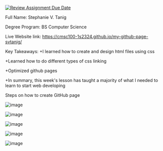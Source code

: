 [![Review Assignment Due Date](https://classroom.github.com/assets/deadline-readme-button-24ddc0f5d75046c5622901739e7c5dd533143b0c8e959d652212380cedb1ea36.svg)](https://classroom.github.com/a/GeX447Qt)


Full Name: Stephanie V. Tanig

Degree Program: BS Computer Science

Live Website link: https://cmsc100-1s2324.github.io/my-github-page-svtanig/

Key Takeaways:
+I learned how to create and design html files using css

+Learned how to do different types of css linking

+Optimized github pages

+In summary, this week's lesson has taught a majority of what I needed to learn to start web developing

Steps on how to create GitHub page

![image](https://github.com/CMSC100-1S2324/my-github-page-svtanig/assets/100903195/e4975775-26a1-4c6c-bba4-ffd0acfb62f6)

![image](https://github.com/CMSC100-1S2324/my-github-page-svtanig/assets/100903195/4c8c5a40-9f9d-452f-8acb-a3601190a761)

![image](https://github.com/CMSC100-1S2324/my-github-page-svtanig/assets/100903195/02a8815e-4bb7-4219-8584-3771b3c54b18)

![image](https://github.com/CMSC100-1S2324/my-github-page-svtanig/assets/100903195/19230bc6-c7fa-4736-817e-f0e1b6b95c9b)

![image](https://github.com/CMSC100-1S2324/my-github-page-svtanig/assets/100903195/9537313b-db68-4b18-bf2e-a91987ee3464)
